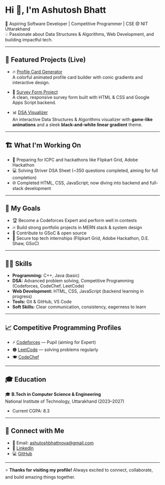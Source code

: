 # Hi 👋, I'm Ashutosh Bhatt

🚀 Aspiring Software Developer | Competitive Programmer | CSE @ NIT Uttarakhand  
💡 Passionate about Data Structures & Algorithms, Web Development, and building impactful tech.

---

## 🌟 Featured Projects (Live)

- 🔥 [Profile Card Generator](https://profile-card-generator.tiiny.site)  
  A colorful animated profile card builder with conic gradients and interactive design.

- 📝 [Survey Form Project](https://surveyform-five.vercel.app/)  
  A clean, responsive survey form built with HTML & CSS and Google Apps Script backend.

- 📊 [DSA Visualizer](https://ds-avisulaiser.vercel.app/)  
  An interactive Data Structures & Algorithms visualizer with **game-like animations** and a sleek **black-and-white linear gradient** theme.

---

## 🏗️ What I'm Working On

- 🚀 Preparing for ICPC and hackathons like Flipkart Grid, Adobe Hackathon  
- 💻 Solving Striver DSA Sheet (~350 questions completed, aiming for full completion)  
- 🌐 Completed HTML, CSS, JavaScript; now diving into backend and full-stack development  

---

## 🎯 My Goals

- 🏆 Become a Codeforces Expert and perform well in contests  
- 🔥 Build strong portfolio projects in MERN stack & system design  
- 🚀 Contribute to GSoC & open source  
- 💼 Secure top tech internships (Flipkart Grid, Adobe Hackathon, D.E. Shaw, GSoC)  

---

## 🧑‍💻 Skills

- **Programming:** C++, Java (basic)  
- **DSA:** Advanced problem solving, Competitive Programming (Codeforces, CodeChef, LeetCode)  
- **Web Development:** HTML, CSS, JavaScript (backend learning in progress)  
- **Tools:** Git & GitHub, VS Code  
- **Soft Skills:** Clear communication, consistency, eagerness to learn  

---

## 📈 Competitive Programming Profiles

- ⚡ [Codeforces](https://codeforces.com/profile/ashutoshbhatt) — Pupil (aiming for Expert)  
- 🟠 [LeetCode](https://leetcode.com/Ashutosh-Bhatt) — solving problems regularly  
- 🍽️ [CodeChef](https://www.codechef.com/users/aloft_brace_71)  

---

## 🎓 Education

🎓 **B.Tech in Computer Science & Engineering**  
National Institute of Technology, Uttarakhand (2023–2027)  
- Current CGPA: 8.3  

---

## 💼 Connect with Me

- 📧 Email: [ashutoshbhattnova@gmail.com](mailto:ashutoshbhattnova@gmail.com)  
- 🔗 [LinkedIn](https://www.linkedin.com/in/ashutosh-bhatt-b3874227b)  
- 💻 [GitHub](https://github.com/ashutoshbhatt8077)  

---

⭐ **Thanks for visiting my profile!** Always excited to connect, collaborate, and build amazing things together.
